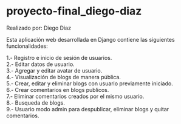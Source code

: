# proyecto-final_diego-diaz
Realizado por: Diego Diaz<br/>

Esta aplicación web desarrollada en Django contiene las siguientes funcionalidades: <br/>

1.- Registro e inicio de sesión de usuarios. <br/>
2.- Editar datos de usuario.  <br/>
3.- Agregar y editar avatar de usuario. <br/>
4.- Visualización de blogs de manera pública. <br/>
5.- Crear, editar y eliminar blogs con usuario previamente iniciado. <br/>
6.- Crear comentarios en blogs publicos. <br/>
7.- Eliminar comentarios creados por el mismo usuario. <br/>
8.- Busqueda de blogs.  <br/>
9.- Usuario modo admin para despublicar, eliminar blogs y quitar comentarios. <br/>


